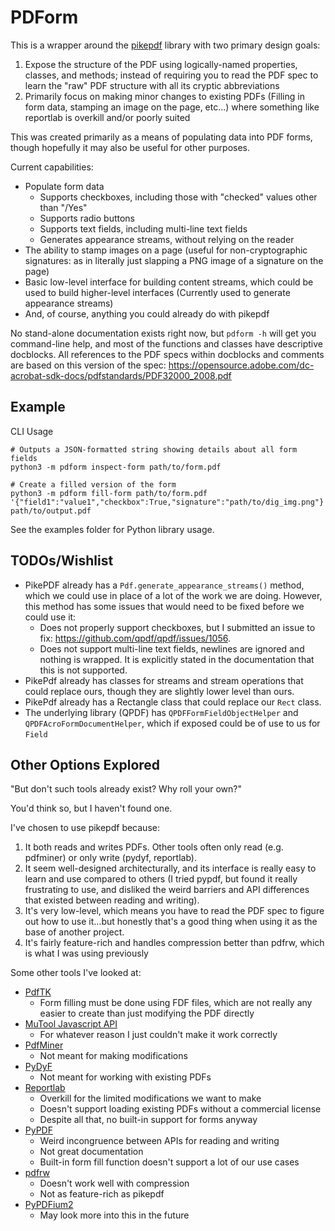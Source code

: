 # PDForm

This is a wrapper around the [pikepdf](https://pypi.org/project/pikepdf/) library with two primary design goals:

1. Expose the structure of the PDF using logically-named properties, classes, and methods; instead of requiring you to read the PDF spec to learn the "raw" PDF structure with all its cryptic abbreviations
2. Primarily focus on making minor changes to existing PDFs (Filling in form data, stamping an image on the page, etc...) where something like reportlab is overkill and/or poorly suited

This was created primarily as a means of populating data into PDF forms, though hopefully it may also be useful for other purposes.

Current capabilities:
* Populate form data
    - Supports checkboxes, including those with "checked" values other than "/Yes"
    - Supports radio buttons
    - Supports text fields, including multi-line text fields
    - Generates appearance streams, without relying on the reader
* The ability to stamp images on a page (useful for non-cryptographic signatures: as in literally just slapping a PNG image of a signature on the page)
* Basic low-level interface for building content streams, which could be used to build higher-level interfaces (Currently used to generate appearance streams)
* And, of course, anything you could already do with pikepdf

No stand-alone documentation exists right now, but ``pdform -h`` will get you command-line help, and most of the functions and classes have descriptive docblocks. All references to the PDF specs within docblocks and comments are based on this version of the spec: <https://opensource.adobe.com/dc-acrobat-sdk-docs/pdfstandards/PDF32000_2008.pdf>

## Example

CLI Usage
```shell
# Outputs a JSON-formatted string showing details about all form fields
python3 -m pdform inspect-form path/to/form.pdf

# Create a filled version of the form
python3 -m pdform fill-form path/to/form.pdf '{"field1":"value1","checkbox":True,"signature":"path/to/dig_img.png"}' path/to/output.pdf
```

See the examples folder for Python library usage.

## TODOs/Wishlist

* PikePDF already has a `Pdf.generate_appearance_streams()` method, which we could use in place of a lot of the work we are doing. However, this method has some issues that would need to be fixed before we could use it:
    - Does not properly support checkboxes, but I submitted an issue to fix: <https://github.com/qpdf/qpdf/issues/1056>.
    - Does not support multi-line text fields, newlines are ignored and nothing is wrapped. It is explicitly stated in the documentation that this is not supported.
* PikePdf already has classes for streams and stream operations that could replace ours, though they are slightly lower level than ours.
* PikePdf already has a Rectangle class that could replace our `Rect` class.
* The underlying library (QPDF) has `QPDFFormFieldObjectHelper` and `QPDFAcroFormDocumentHelper`, which if exposed could be of use to us for `Field`

## Other Options Explored

"But don't such tools already exist? Why roll your own?"

You'd think so, but I haven't found one.

I've chosen to use pikepdf because:
1. It both reads and writes PDFs. Other tools often only read (e.g. pdfminer) or only write (pydyf, reportlab).
2. It seem well-designed architecturally, and its interface is really easy to learn and use compared to others (I tried pypdf, but found it really frustrating to use, and disliked the weird barriers and API differences that existed between reading and writing).
3. It's very low-level, which means you have to read the PDF spec to figure out how to use it...but honestly that's a good thing when using it as the base of another project.
4. It's fairly feature-rich and handles compression better than pdfrw, which is what I was using previously

Some other tools I've looked at:
* [PdfTK](https://www.pdflabs.com/tools/pdftk-the-pdf-toolkit/)
    - Form filling must be done using FDF files, which are not really any easier to create than just modifying the PDF directly
* [MuTool Javascript API](https://mupdf.readthedocs.io/en/latest/mutool-run.html)
    - For whatever reason I just couldn't make it work correctly
* [PdfMiner](https://pypi.org/project/pdfminer/)
    - Not meant for making modifications
* [PyDyF](https://pypi.org/project/pydyf/)
    - Not meant for working with existing PDFs
* [Reportlab](https://www.reportlab.com/)
    - Overkill for the limited modifications we want to make
    - Doesn't support loading existing PDFs without a commercial license
    - Despite all that, no built-in support for forms anyway
* [PyPDF](https://pypi.org/project/pypdf/)
    - Weird incongruence between APIs for reading and writing
    - Not great documentation
    - Built-in form fill function doesn't support a lot of our use cases
* [pdfrw](https://pypi.org/project/pdfrw/)
    - Doesn't work well with compression
    - Not as feature-rich as pikepdf
* [PyPDFium2](https://pypdfium2.readthedocs.io/en/stable/index.html)
    - May look more into this in the future
